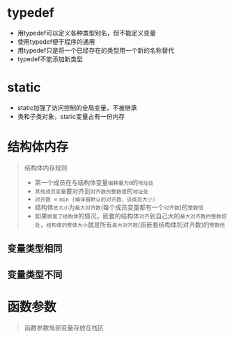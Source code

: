 # typedef

* 用typedef可以定义各种类型别名，但不能定义变量
* 使用typedef便于程序的通用
* 用typedef只是将一个已经存在的类型用一个新的名称替代
* typedef不能添加新类型





# static

* static加强了访问控制的全局变量，不被继承
* 类和子类对象，static变量占有一份内存





# 结构体内存

> 结构体内存规则
>
> * 第一个成员在与结构体变量`偏移量为0`的`地址处`
> * `其他成员变量`要对齐到`对齐数的整数倍`的`地址处` 
> * `对齐数 `= `min (编译器默认的对齐数，该成员大小)`
> * 结构体`总大小`为`最大对齐数`(每个成员变量都有一个`对齐数`)的`整数倍`
> * 如果`嵌套了结构体`的情况，嵌套的结构体`对齐`到自己大的`最大对齐数的整数倍处`，`结构体的整体大小`就是所有`最大对齐数`(函嵌套结构体的对齐数)的`整数倍`

## 变量类型相同



## 变量类型不同



# 函数参数

> 函数参数局部变量存放在栈区
>
> 


